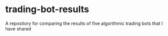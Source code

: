 # trading-bot-results
A repository for comparing the results of five algorithmic trading bots that I have shared